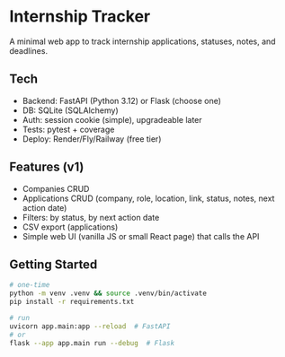 # Internship Tracker

A minimal web app to track internship applications, statuses, notes, and deadlines.

## Tech

- Backend: FastAPI (Python 3.12) or Flask (choose one)
- DB: SQLite (SQLAlchemy)
- Auth: session cookie (simple), upgradeable later
- Tests: pytest + coverage
- Deploy: Render/Fly/Railway (free tier)

## Features (v1)

- Companies CRUD
- Applications CRUD (company, role, location, link, status, notes, next action date)
- Filters: by status, by next action date
- CSV export (applications)
- Simple web UI (vanilla JS or small React page) that calls the API

## Getting Started

```bash
# one-time
python -m venv .venv && source .venv/bin/activate
pip install -r requirements.txt

# run
uvicorn app.main:app --reload  # FastAPI
# or
flask --app app.main run --debug  # Flask

